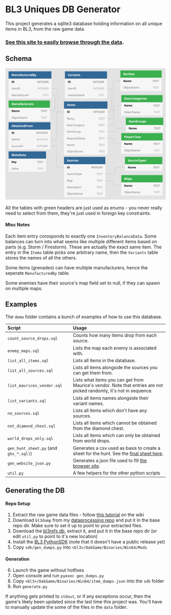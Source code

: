 # BL3 Uniques DB Generator

This project generates a sqlite3 database holding information on all unique items in BL3, from the raw game data.

### [See this site to easily browse through the data](https://apple1417.dev/bl3/uniques).

## Schema

![Schema Image](schema.png)

All the tables with green headers are just used as enums - you never really need to select from them, they're just used in foreign key constraints.

#### Misc Notes
Each item entry corosponds to exactly one `InventoryBalanceData`. Some balances can turn into what seems like multiple different items based on parts (e.g. Storm / Firestorm). These are actually the exact same item. The entry in the `Items` table picks one arbitrary name, then the `Variants` table stores the names of all the others.

Some items (grenades) can have multiple manufacturers, hence the seperate `ManufacturedBy` table.

Some enemies have their source's map field set to null, if they can spawn on multiple maps.

## Examples

The `demo` folder contains a bunch of examples of how to use this database.

Script | Usage
:---|:---
`count_source_drops.sql` | Counts how many items drop from each source.
`enemy_maps.sql` | Lists the map each enemy is associated with.
`list_all_items.sql` | Lists all items in the database.
`list_all_sources.sql` | Lists all items alongside the sources you can get them from.
`list_maurices_vendor.sql` | Lists what items you can get from Maurice's vendor. Note that entries are not picked randomly, it's not in sequence.
`list_variants.sql` | Lists all items names alongside their variant names.
`no_sources.sql` | Lists all items which don't have any sources.
`not_diamond_chest.sql` | Lists all items which cannot be obtained from the diamond chest.
`world_drops_only.sql` | Lists all items which can only be obtained from world drops.
`gen_hunt_sheet.py` (and `ghs_*.sql)`) | Generates a csv used as basis to create a sheet for the hunt. See the [final sheet here](https://docs.google.com/spreadsheets/d/1wwxGn2XY14qtANYcWDdREvZQzHU5c7_EGNXUQTjgW_o/edit?usp=sharing).
`gen_website_json.py` | Generates a json file used to fill [the browser site](https://apple1417.dev/bl3/uniques).
`util.py` | A few helpers for the other python scripts


## Generating the DB

#### Repo Setup
1. Extract the raw game data files - follow [this tutorial](https://github.com/BLCM/BLCMods/wiki/Accessing-Borderlands-3-Data#extracting-raw-datafiles) on the wiki
2. Download `bl3dump` from my [dataprocessing repo](https://github.com/apple1417/bl3-data-processing/tree/master/bl3dump) and put it in the base repo dir. Make sure to set it up to point to your extracted files.
3. Download the [bl3refs db](https://apocalyptech.com/games/bl3-refs/index.php), extract it, and put it in the base repo dir (or edit `util.py` to point to it's new location)
4. Install the [BL3 PythonSDK](https://github.com/bl-sdk/PythonSDK/tree/bl3) (note that it doesn't have a public release yet)
5. Copy `sdk/gen_dumps.py` into `<bl3>/OakGame/Binaries/Win64/Mods`

#### Generation
6. Launch the game without hotfixes
7. Open console and run `pyexec gen_dumps.py`
8. Copy `<bl3>/OakGame/Binaries/Win64/item_dumps.json` into the `sdk` folder
9. Run `generate.py`

If anything gets printed to `stdout`, or if any exceptions occur, then the game's likely been updated since the last time this project was. You'll have to manually update the some of the files in the `data` folder.
